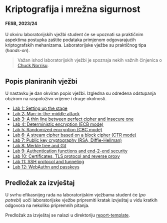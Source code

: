 # Kriptografija i mrežna sigurnost

#### FESB, 2023/24

U okviru laboratorijskih vježbi student će se upoznati sa praktičnim aspektima postupka zaštite podataka primjenom odgovarajućih kriptografskih mehanizama. Laboratorijske vježbe su praktičnog tipa (_hands-on_).

> Važan ishod laboratorijskih vježbi je spoznaja nekih važnih činjenica o [Chuck Norrisu](https://api.chucknorris.io/).

## Popis planiranih vježbi

U nastavku je dan okviran popis vježbi. Izgledna su određena odstupanja obzirom na raspoloživo vrijeme i druge okolnosti.

- [Lab 1: Setting up the stage](docs/intro.md)
- [Lab 2: Man-in-the-middle attack](docs/arp.md)
- [Lab 3: A thin line between perfect cipher and insecure one](docs/vernam.md)
- [Lab 4: Deterministic encryption (ECB mode)](docs/ecb.md)
- [Lab 5: Randomized encryption (CBC mode)](docs/cbc.md)
- [Lab 6: A stream cipher based on a block cipher (CTR mode)](docs/ctr.md)
- [Lab 7: Public key cryptography (RSA, Diffie-Hellman)](docs/asymm.md)
- [Lab 8: Merkle tree and Git](docs/merkle_tree_git.md)
- [Lab 9: Authentication functions and end-2-end security](docs/auth_e2e.md)
- [Lab 10: Certificates, TLS protocol and reverse proxy](docs/tls_certs.md)
- [Lab 11: SSH protocol and tunneling](docs/ssh_tunneling.md)
- [Lab 12: WebAuthn and passkeys](docs/webauthn.md)

## Predložak za izvještaj

U svrhu efikasnijeg rada na laboratorijskim vježbama student će (_po potrebi_) uoči laboratorijske vježbe pripremiti kratak izvještaj u vidu kratkih odgovora na nekoliko pripremnih pitanja.

Predložak za izvještaj se nalazi u direktoriju [report-template](report-template/README.md).
